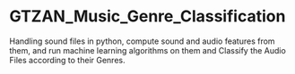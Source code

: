 # GTZAN_Music_Genre_Classification
Handling sound files in python, compute sound and audio features from them, and run machine learning algorithms on them and Classify the Audio Files according to their Genres.
